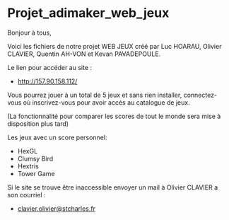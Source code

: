 # Projet_adimaker_web_jeux

Bonjour à tous,

Voici les fichiers de notre projet WEB JEUX créé par Luc HOARAU, Olivier CLAVIER, Quentin AH-VON et Kevan PAVADEPOULE.

Le lien pour accéder au site :

-	http://157.90.158.112/

Vous pourrez jouer à un total de 5 jeux et sans rien installer, connectez-vous où inscrivez-vous pour avoir accés au catalogue de jeux.

(La fonctionnalité pour comparer les scores de tout le monde sera mise à disposition plus tard)

Les jeux avec un score personnel:
 - HexGL
 - Clumsy Bird
 - Hextris
 - Tower Game


Si le site se trouve être inaccessible envoyer un mail à Olivier CLAVIER a son courriel :
-   clavier.olivier@stcharles.fr

